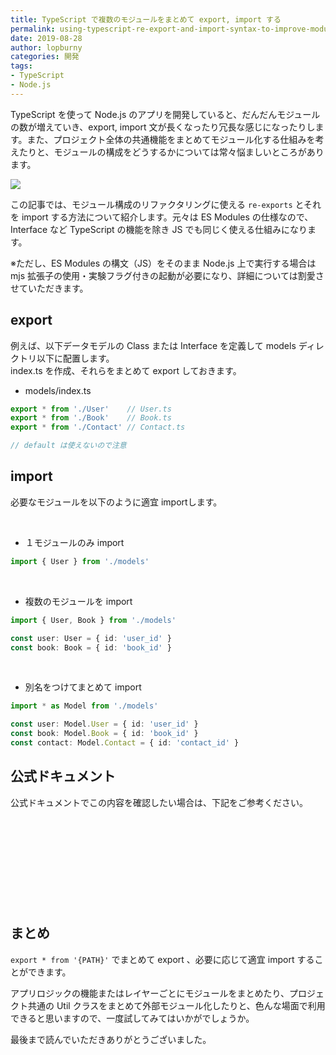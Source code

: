 ```yaml
---
title: TypeScript で複数のモジュールをまとめて export, import する
permalink: using-typescript-re-export-and-import-syntax-to-improve-module-arrangement
date: 2019-08-28
author: lopburny
categories: 開発
tags:
- TypeScript
- Node.js
---
```


TypeScript を使って Node.js のアプリを開発していると、だんだんモジュールの数が増えていき、export, import 文が長くなったり冗長な感じになったりします。また、プロジェクト全体の共通機能をまとめてモジュール化する仕組みを考えたりと、モジュールの構成をどうするかについては常々悩ましいところがあります。

![](/articles/assets/lopburny/img/lopburny_blog_9_thumbnail.jpg)

この記事では、モジュール構成のリファクタリングに使える `re-exports` とそれを import する方法について紹介します。元々は ES Modules の仕様なので、Interface など TypeScript の機能を除き JS でも同じく使える仕組みになります。

※ただし、ES Modules の構文（JS）をそのまま Node.js 上で実行する場合は mjs 拡張子の使用・実験フラグ付きの起動が必要になり、詳細については割愛させていただきます。

## export

例えば、以下データモデルの Class または Interface を定義して models ディレクトリ以下に配置します。  
index.ts を作成、それらをまとめて export しておきます。
<br>

- models/index.ts
```typescript
export * from './User'    // User.ts
export * from './Book'    // Book.ts
export * from './Contact' // Contact.ts

// default は使えないので注意
```

## import

必要なモジュールを以下のように適宜 importします。  

<br>

- １モジュールのみ import
```typescript
import { User } from './models'
```
<br>

- 複数のモジュールを import
```typescript
import { User, Book } from './models'

const user: User = { id: 'user_id' }
const book: Book = { id: 'book_id' }
```
<br>

- 別名をつけてまとめて import
```typescript
import * as Model from './models'

const user: Model.User = { id: 'user_id' }
const book: Model.Book = { id: 'book_id' }
const contact: Model.Contact = { id: 'contact_id' }
```


## 公式ドキュメント

公式ドキュメントでこの内容を確認したい場合は、下記をご参考ください。

<div class="iframely-embed"><div class="iframely-responsive" style="height: 140px; padding-bottom: 0;"><a href="https://www.typescriptlang.org/docs/handbook/modules.html#re-exports" data-iframely-url="//cdn.iframe.ly/Kp3ho7j"></a></div></div><script async src="//cdn.iframe.ly/embed.js" charset="utf-8"></script>

## まとめ

`export * from '{PATH}'` でまとめて export 、必要に応じて適宜 import することができます。

アプリロジックの機能またはレイヤーごとにモジュールをまとめたり、プロジェクト共通の Util クラスをまとめて外部モジュール化したりと、色んな場面で利用できると思いますので、一度試してみてはいかがでしょうか。

最後まで読んでいただきありがとうございました。
